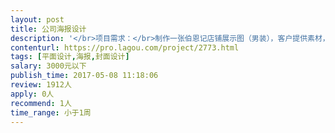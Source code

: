 ```yaml
---                
layout: post       
title: 公司海报设计           
description: '</br>项目需求：</br>制作一张伯恩记店铺展示图（男装），客户提供素材，需要参照要求处理</br>参照唯品会店铺展示图1920*500px</br>http://click.union.vip.com/redirect.php?code=IFV9ByR</br>一张图100元。</br>'     
contenturl: https://pro.lagou.com/project/2773.html      
tags: [平面设计,海报,封面设计]            
salary: 3000元以下          
publish_time: 2017-05-08 11:18:06         
review: 1912人                   
apply: 0人                   
recommend: 1人                   
time_range: 小于1周              
---                 
```

